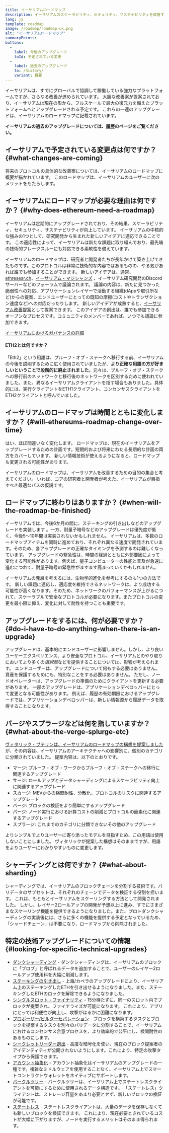 ```yaml
---
title: イーサリアムロードマップ
description: イーサリアムのスケーラビリティ、セキュリティ、サステナビリティを改善する工程
lang: ja
template: roadmap
image: /roadmap/roadmap-ux.png
alt: "イーサリアムロードマップ"
summaryPoints:
buttons:
  - 
    label: 今後のアップグレード
    toId: 予定されている変更
  - 
    label: 過去のアップグレード
    to: /history/
    variant: 概要
---
```


イーサリアムは、すでにグローバルで協調して稼働している強力なプラットフォームですが、さらなる改善が進められています。 大胆な改善案が提案されており、イーサリアムは現在の形から、フルスケールで最大の復元力を備えたプラットフォームへとアップグレードされる予定です。 これらの一連のアップグレードは、イーサリアムのロードマップに記載されています。

**イーサリアムの過去のアップグレードについては、[履歴](/history/)のページをご覧ください。**

## イーサリアムで予定されている変更点は何ですか？ {#what-changes-are-coming}

将来のプロトコルの具体的な改善案については、イーサリアムのロードマップに概要が描かれています。 このロードマップは、イーサリアムのユーザーに次のメリットをもたらします。

<CardGrid>
  <RoadmapActionCard
    to="/roadmap/scaling"
    title="より安価なトランザクション"
    image="scaling"
    description="Rollups are too expensive and rely on centralized components, causing users to place too much trust in their operators. The roadmap includes fixes for both of these problems."
    buttonText="More on reducing fees"
  />
  <RoadmapActionCard
    to="/roadmap/security"
    title="追加のセキュリティ"
    image="security"
    description="Ethereum is already very secure but it can be made even stronger, ready to withstand all kinds of attack far into the future."
    buttonText="More on security"
  />
  <RoadmapActionCard
    to="/roadmap/user-experience"
    title="ユーザーエクスペリエンスの向上"
    image="userExperience"
    description="More support for smart contract wallets and light-weight nodes will make using Ethereum simpler and safer."
    buttonText="More on user experience"
  />
  <RoadmapActionCard
    to="/roadmap/future-proofing"
    title="将来の証明技術"
    image="futureProofing"
    description="Ethereum researchers and developers are solving tomorrow's problems today, readying the network for future generations."
    buttonText="More on future proofing"
  />
</CardGrid>

## イーサリアムにロードマップが必要な理由は何ですか？ {#why-does-ethereum-need-a-roadmap}

イーサリアムは定期的にアップグレードされており、その結果、スケーラビリティ、セキュリティ、サステナビリティが向上しています。 イーサリアムの中核的な強みの1つとして、研究開発から生まれた新しいアイデアに適応できることです。 この適応性によって、イーサリアムは新たな課題に取り組んでおり、最先端の技術的ブレークスルーにも対応できる柔軟性を備えています。

<RoadmapImageContent title="ロードマップの決定方法">

イーサリアムのロードマップは、研究者と開発者たちが長年かけて築き上げてきたものです。このプロトコルは非常に技術的な内容ではあるものの、やる気があれば誰でも参加することができます。 新しいアイデアは、通常、[ethresear.ch](https://ethresear.ch/)、[イーサリアム・マジシャンズ](https://www.figma.com/exit?url=https%3A%2F%2Fethereum-magicians.org%2F) 、イーサリアム研究開発のDiscordサーバーなどのフォーラムで議論されます。 議論の内容は、新たに見つかった脆弱性への対応、アプリケーションレイヤーで活動する組織(dAppや取引所など)からの提案、エンドユーザーにとっての既知の摩擦(コストやトランザクション速度など)への対応だったりします。 新しいアイデアが成熟すると、[イーサリアム改善提案](https://eips.ethereum.org/)として提案できます。 このアイデアの創出は、誰でも参加できるオープンなプロセスです。コミュニティのメンバーであれば、いつでも議論に参加できます。

[イーサリアムにおけるガバナンスの詳細](/governance/)

</RoadmapImageContent>

<InfoBanner mb={8}>
  <h4 style={{ marginTop: 0 }}>ETH2とは何ですか？</h4>

  <p>「Eth2」という用語は、プルーフ・オブ・ステークへ移行する前、イーサリアムの今後を説明するために広く使用されていましたが、<strong>より正確な用語の方が好ましいということで段階的に廃止されました</strong>。元々は、プルーフ・オブ・ステークへの移行前のネットワークと移行後のネットワークを区別するために使われていました。また、異なるイーサリアムクライアントを指す場合もありました。具体的には、実行クライアントをETH1クライアント、コンセンサスクライアントをETH2クライアントと呼んでいました。</p>

</InfoBanner>

## イーサリアムのロードマップは時間とともに変化しますか？ {#will-ethereums-roadmap-change-over-time}

はい、ほぼ間違いなく変化します。 ロードマップは、現在のイーサリアムをアップグレードするための計画です。短期的および将来にわたる長期的な計画の両方をカバーしています。 新しい情報技術が使えるようになると、ロードマップも変更される可能性があります。

イーサリアムのロードマップは、イーサリアムを改善するための目的の集合と考えてください。 いわば、コアの研究者と開発者が考えた、イーサリアムが目指すべき最適なパスの仮説です。

## ロードマップに終わりはありますか？ {#when-will-the-roadmap-be-finished}

イーサリアムでは、今後6か月の間に、ステーキングの引き出しなどのアップグレードを実装します 。一方、耐量子暗号などのアップグレードは優先度が低く、今後5〜10年間は実装されないかもしれません。 イーサリアムは、多数のロードマップアイテムを同時に進めており、それぞれ異なる速度で開発されています。そのため、各アップグレードの正確なタイミングを予測するのは難しくなっています。 アップグレードの緊急性は、時間の経過とともに外部要因によって変化する可能性があります。例えば、量子コンピューターの性能と普及が急速に進むにつれて、耐量子暗号の緊急性がますます高まっていくかもしれません。

イーサリアムの発展を考えるには、生物学的進化を参考にするのも1つの方法です。 新しい課題に適応し、適応度を維持できるネットワークは、より成功する可能性が高くなります。そのため、ネットワークのパフォーマンスが上がるにつれて、スケーラブルで安全なプロトコルが必要になります。またプロトコルの変更を最小限に抑え、変化に対して耐性を持つことも重要です。

## アップグレードをするには、何が必要ですか？ {#do-i-have-to-do-anything-when-there-is-an-upgrade}

アップグレードは、基本的にエンドユーザーに影響しません。しかし、より良いユーザーエクスペリエンス、より安全なプロトコル、イーサリアムとのやり取りにおいてより多くの<i>選択肢</i>などを提供することについては、影響が考えられます。 エンドユーザーは、アップグレードについて何もする必要はありません。資産を保護するためにも、特別なことをする必要はありません。 ただし、ノードオペレーターは、アップグレードの準備のためにクライアントを更新する必要があります。 一部のアップグレードは、アプリケーションデベロッパーにとって変更となる可能性があります。 例えば、履歴の有効期限におけるアップグレードでは、アプリケーションデベロッパーは、新しい情報源から履歴データを取得することになります。

## バージやスプラージなどは何を指していますか？ {#what-about-the-verge-splurge-etc}

[ヴィタリック・ブテリンは、イーサリアムのロードマップの構想を提案しました](https://twitter.com/VitalikButerin/status/1588669782471368704)が、その内容は、イーサリアムのアーキテクチャへの影響別に、個別のカテゴリに分類されていました。 提案内容は、以下のとおりです。

- マージ: プルーフ・オブ・ワークからプルーフ・オブ・ステークへの移行に関連するアップグレード
- サージ: ロールアップとデータシャーディングによるスケーラビリティ向上に関連するアップグレード
- スカージ: MEVからの検閲耐性、分散化、プロトコルのリスクに関連するアップグレード
- バージ: ブロックの検証をより簡単にするアップグレード
- パージ: ノード実行における計算コストの削減とプロトコルの簡素化に関連するアップグレード
- スプラージ: これまでのカテゴリに分類できないその他のアップグレード

よりシンプルでよりユーザーに寄り添ったモデルを目指すため、この用語は使用しないことにしました。 ヴィタリックが提案した構想はそのままですが、用語をよりユーザーにわかりやすいものに変更します。

## シャーディングとは何ですか？ {#what-about-sharding}

シャーディングでは、イーサリアムのブロックチェーンを分割する技術です。バリデータのサブセットは、それぞれのチェーンでデータを検証する役割を担います。 これは、もともとイーサリアムをスケーリングする方法として開発されました。 しかし、レイヤー2ロールアップの開発が予想以上に進み、すでにさまざまなスケーリング機能を提供できるようになりました。また、プロトダンクシャーディングの実装後には、さらに多くの機能を提供する予定となっているため、 「シャードチェーン」は不要になり、ロードマップから削除されました。

## 特定の技術アップグレードについての情報 {#looking-for-specific-technical-upgrades}

- [ダンクシャーディング](/roadmap/danksharding) - ダンクシャーディングは、イーサリアムのブロックに「ブロブ」と呼ばれるデータを追加することで、ユーザーのレイヤー2ロールアップ使用料を大幅に削減します。
- [ステーキングの引き出し](/staking/withdrawals) - 上海/カペラのアップグレードにより、イーサリアム上のステーキングしたETHを引き出せるようになりました。また、ステーキングしたETHのロックを解除できるようになりました。
- [シングルスロット・ファイナリティ](/roadmap/single-slot-finality) - 15分待たずに、同一のスロット内でブロックが提案され、ファイナライズが可能になります。 これにより、アプリにとっては利便性が向上し、攻撃がはるかに困難になります。
- [プロポーザー/ビルダーセパレーション](/roadmap/pbs) - ブロックを構築するタスクとブロックを提案するタスクを別々のバリデータに分割することで、イーサリアムにおけるコンセンサス合意プロセスを、より効率的で公平にし、検閲耐性のあるものにします。
- [シークレットリーダー選出](/roadmap/secret-leader-election) - 高度な暗号化を使い、現在のブロック提案者のアイデンティティが公開されないようにします。これにより、特定の攻撃タイプから保護できます。
- [アカウント抽象化](/roadmap/account-abstraction) - アカウント抽象化はイーサリアムのアップグレードの一種です。複雑なミドルウェアを使用することなく、イーサリアム上でスマートコントラクトウォレットをネイティブにサポートします。
- [バークルツリー](/roadmap/verkle-trees) - バークルツリーは、イーサリアム上でステートレスクライアントを可能にするために使用されるデータ構造です。 「ステートレス」クライアントは、ストレージ容量をあまり必要とせず、新しいブロックの検証が可能です。
- [ステートレス](/roadmap/statelessness) - ステートレスクライアントは、大量のデータを保存しなくても新しいブロックを検証できます。 これにより、現在必要とされているコストが大幅に下がりますが、ノードを実行するメリットはそのまま得られます。
